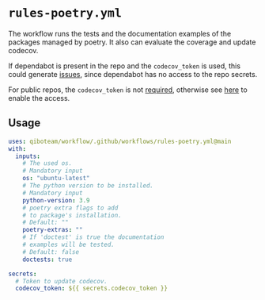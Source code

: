 # `rules-poetry.yml`

The workflow runs the tests and the documentation examples of the packages managed by poetry.
It also can evaluate the coverage and update codecov.

If dependabot is present in the repo and the `codecov_token` is used, this could generate [issues](https://github.com/qiboteam/qibocal/pull/238), since dependabot has no access to the repo secrets.

For public repos, the `codecov_token` is not [required](https://docs.codecov.com/docs/frequently-asked-questions/#where-is-the-repository-upload-token-found), otherwise see [here](https://docs.github.com/en/code-security/dependabot/working-with-dependabot/configuring-access-to-private-registries-for-dependabot) to enable the access.

## Usage

```yaml
uses: qiboteam/workflow/.github/workflows/rules-poetry.yml@main
with:
  inputs:
    # The used os.
    # Mandatory input
    os: "ubuntu-latest"
    # The python version to be installed.
    # Mandatory input
    python-version: 3.9
    # poetry extra flags to add
    # to package's installation.
    # Default: ""
    poetry-extras: ""
    # If 'doctest' is true the documentation
    # examples will be tested.
    # Default: false
    doctests: true

secrets:
  # Token to update codecov.
  codecov_token: ${{ secrets.codecov_token }}
```

